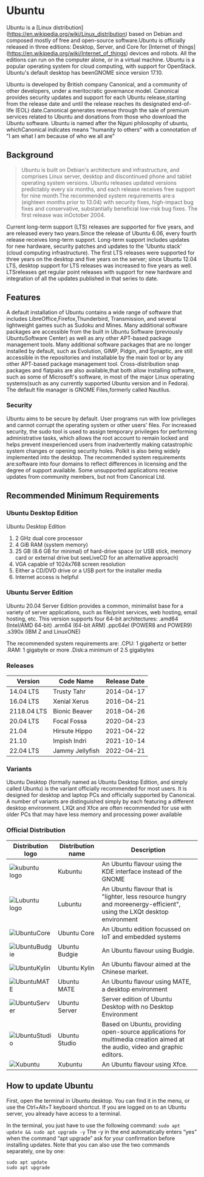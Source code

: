 # Ubuntu
Ubuntu is a [Linux distribution] (https://en.wikipedia.org/wiki/Linux_distribution) based on Debian and composed mostly of free and open-source software.Ubuntu is officially released in three editions: Desktop, Server, and Core for [Internet of things] (https://en.wikipedia.org/wiki/Internet_of_things) devices and robots. All the editions can run on the computer alone, or in a virtual machine. Ubuntu is a popular operating system for cloud computing, with support for OpenStack. Ubuntu's default desktop has beenGNOME since version 17.10.

Ubuntu is developed by British company Canonical, and a community of other developers, under a meritocratic governance model. Canonical provides security updates and support for each Ubuntu release,starting from the release date and until the release reaches its designated end-of-life (EOL) date.Canonical generates revenue through the sale of premium services related to Ubuntu and donations from those who download the Ubuntu software. Ubuntu is named after the Nguni philosophy of ubuntu, whichCanonical indicates means "humanity to others" with a connotation of "I am what I am because of who we all are"
## Background
>Ubuntu is built on Debian's architecture and infrastructure, and comprises Linux server, desktop and discontinued phone and tablet operating system versions. Ubuntu releases updated versions predictably every six months, and each release receives free support for nine month.The recommended system requirements are:s (eighteen months prior to 13.04) with security fixes, high-impact bug fixes and conservative, substantially beneficial low-risk bug fixes. The first release was inOctober 2004.

Current long-term support (LTS) releases are supported for five years, and are released every two years.Since the release of Ubuntu 6.06, every fourth release receives long-term support. Long-term support includes updates for new hardware, security patches and updates to the 'Ubuntu stack' (cloud computing infrastructure). The first LTS releases were supported for three years on the desktop and five years on the server; since Ubuntu 12.04 LTS, desktop support for LTS releases was increased to five years as well. LTSreleases get regular point releases with support for new hardware and integration of all the updates published in that series to date.


## Features
A default installation of Ubuntu contains a wide range of software that includes LibreOffice,Firefox,Thunderbird, Transmission, and several lightweight games such as Sudoku and Mines. Many additional software packages are accessible from the built in Ubuntu Software (previously UbuntuSoftware Center) as well as any other APT-based package management tools. Many additional software packages that are no longer installed by default, such as Evolution, GIMP, Pidgin, and Synaptic, are still accessible in the repositories and installable by the main tool or by any other APT-based package management tool. Cross-distribution snap packages and flatpaks are also available,that both allow installing software, such as some of Microsoft's software, in most of the major Linux operating systems(such as any currently supported Ubuntu version and in Fedora). The default file manager is GNOME Files,formerly called Nautilus.

### Security
Ubuntu aims to be secure by default. User programs run with low privileges and cannot corrupt the operating system or other users' files. For increased security, the sudo tool is used to assign temporary privileges for performing administrative tasks, which allows the root account to remain locked and helps prevent inexperienced users from inadvertently making catastrophic system changes or opening security holes. Polkit is also being widely implemented into the desktop. The recommended system requirements are:software into four domains to reflect differences in licensing and the degree of support available. Some unsupported applications receive updates from community members, but not from Canonical Ltd.

## Recommended Minimum Requirements

### Ubuntu Desktop Edition
Ubuntu Desktop Edition 

 1.  2 GHz dual core processor
 2.  4 GiB RAM (system memory)
 3. 25 GB (8.6 GB for minimal) of hard-drive space (or USB stick, memory card or external drive but seeLiveCD for an alternative approach)
4. VGA capable of 1024x768 screen resolution 
5. Either a CD/DVD drive or a USB port for the installer media 
6. Internet access is helpful


### Ubuntu Server Edition

Ubuntu 20.04 Server Edition provides a common, minimalist base for a variety of server applications, such as file/print services, web hosting, email hosting, etc. This version supports four 64-bit architectures: 
.amd64 (Intel/AMD 64-bit)
.arm64 (64-bit ARM) 
.ppc64el (POWER8 and POWER9) 
.s390x (IBM Z and LinuxONE)

The recommended system requirements are:
  .CPU: 1 gigahertz or better
  .RAM: 1 gigabyte or more 
  .Disk:a minimum of 2.5 gigabytes

### Releases

|Version    |Code Name      |Release Date|
|-------    |---------      |------------|
|14.04 LTS  |Trusty Tahr    |2014-04-17  |
|16.04 LTS  |Xenial Xerus   |2016-04-21  |
|2118.04 LTS|Bionic Beaver  |2018-04-26  |
|20.04 LTS  |Focal Fossa    |2020-04-23  |
|21.04      |Hirsute Hippo  |2021-04-22  |
|21.10      |Impish Indri   |2021-10-14  |
|22.04 LTS  |Jammy Jellyfish|2022-04-21  |

### Variants

Ubuntu Desktop (formally named as Ubuntu Desktop Edition, and simply called Ubuntu) is the variant officially recommended for most users. It is designed for desktop and laptop PCs and officially supported by Canonical. A number of variants are distinguished simply by each featuring a different desktop environment. LXQt and Xfce are often recommended for use with older PCs that may have less memory and processing power available

### Official Distribution

|Distribution logo              |Distribution name|Description|
|-----------------              |-----------------|-----------                    |
|![kubuntu logo](kubuntu.png)   | Kubuntu         |An Ubuntu flavour using the KDE interface instead of the GNOME                   |
|![Lubuntu logo](lubuntu.png)   |Lubuntu          |An Ubuntu flavour that is "lighter, less resource hungry and moreenergy-efficient", using the LXQt desktop environment                                      | |
|![UbuntuCore](ubuntu.png)      | Ubuntu Core     |An Ubuntu edition focussed on IoT and embedded systems                             |                                     
|![UbuntuBudgie](ubuntu.png)    |Ubuntu Budgie    |An Ubuntu flavour using Budgie.| 
|![UbuntuKylin](ubuntu.png)    |Ubuntu Kylin      |An Ubuntu flavour aimed at the Chinese market.                                  |
|![UbuntuMATE](ubuntu.png)     |Ubuntu MATE       |An Ubuntu flavour using MATE, a desktop environment                              |                        
|![UbuntuServer](ubuntu.png)   |Ubuntu Server     | Server edition of Ubuntu Desktop with no Desktop Environment                      |
|![UbuntuStudio](ubuntu.png)   |Ubuntu Studio     |Based on Ubuntu, providing open-source applications for multimedia creation aimed at the audio, video and graphic editors.                                         |
|![Xubuntu](xubuntu.png)       |Xubuntu           |An Ubuntu flavour using Xfce.   |

## How to update Ubuntu
First, open the terminal in Ubuntu desktop. You can find it in the menu, or use the Ctrl+Alt+T keyboard shortcut. If you are logged on to an Ubuntu server, you already have access to a terminal.

In the terminal, you just have to use the following command: 
`sudo apt update && sudo apt upgrade -y`
The -y in the end automatically enters “yes” when the command “apt upgrade” ask for your confirmation before installing updates. Note that you can also use the two commands separately, one by one:
```
sudo apt update
sudo apt upgrade
```



